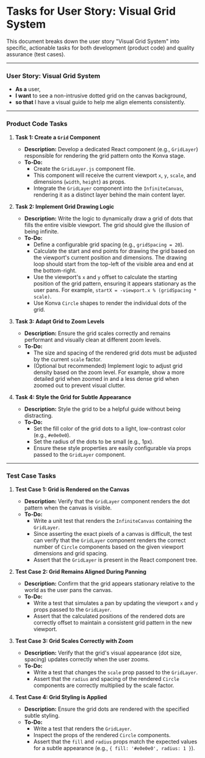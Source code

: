 # Tasks for User Story: Visual Grid System

This document breaks down the user story "Visual Grid System" into specific, actionable tasks for both development (product code) and quality assurance (test cases).

---

### User Story: Visual Grid System

- **As a** user,
- **I want** to see a non-intrusive dotted grid on the canvas background,
- **so that** I have a visual guide to help me align elements consistently.

---

### Product Code Tasks

1.  **Task 1: Create a `Grid` Component**
    - **Description:** Develop a dedicated React component (e.g., `GridLayer`) responsible for rendering the grid pattern onto the Konva stage.
    - **To-Do:**
        - Create the `GridLayer.js` component file.
        - This component will receive the current viewport `x`, `y`, `scale`, and dimensions (`width`, `height`) as props.
        - Integrate the `GridLayer` component into the `InfiniteCanvas`, rendering it as a distinct layer behind the main content layer.

2.  **Task 2: Implement Grid Drawing Logic**
    - **Description:** Write the logic to dynamically draw a grid of dots that fills the entire visible viewport. The grid should give the illusion of being infinite.
    - **To-Do:**
        - Define a configurable grid spacing (e.g., `gridSpacing = 20`).
        - Calculate the start and end points for drawing the grid based on the viewport's current position and dimensions. The drawing loop should start from the top-left of the visible area and end at the bottom-right.
        - Use the viewport's `x` and `y` offset to calculate the starting position of the grid pattern, ensuring it appears stationary as the user pans. For example, `startX = -viewport.x % (gridSpacing * scale)`.
        - Use Konva `Circle` shapes to render the individual dots of the grid.

3.  **Task 3: Adapt Grid to Zoom Levels**
    - **Description:** Ensure the grid scales correctly and remains performant and visually clean at different zoom levels.
    - **To-Do:**
        - The size and spacing of the rendered grid dots must be adjusted by the current `scale` factor.
        - (Optional but recommended) Implement logic to adjust grid density based on the zoom level. For example, show a more detailed grid when zoomed in and a less dense grid when zoomed out to prevent visual clutter.

4.  **Task 4: Style the Grid for Subtle Appearance**
    - **Description:** Style the grid to be a helpful guide without being distracting.
    - **To-Do:**
        - Set the fill color of the grid dots to a light, low-contrast color (e.g., `#e0e0e0`).
        - Set the radius of the dots to be small (e.g., 1px).
        - Ensure these style properties are easily configurable via props passed to the `GridLayer` component.

---

### Test Case Tasks

1.  **Test Case 1: Grid is Rendered on the Canvas**
    - **Description:** Verify that the `GridLayer` component renders the dot pattern when the canvas is visible.
    - **To-Do:**
        - Write a unit test that renders the `InfiniteCanvas` containing the `GridLayer`.
        - Since asserting the exact pixels of a canvas is difficult, the test can verify that the `GridLayer` component renders the correct number of `Circle` components based on the given viewport dimensions and grid spacing.
        - Assert that the `GridLayer` is present in the React component tree.

2.  **Test Case 2: Grid Remains Aligned During Panning**
    - **Description:** Confirm that the grid appears stationary relative to the world as the user pans the canvas.
    - **To-Do:**
        - Write a test that simulates a pan by updating the viewport `x` and `y` props passed to the `GridLayer`.
        - Assert that the calculated positions of the rendered dots are correctly offset to maintain a consistent grid pattern in the new viewport.

3.  **Test Case 3: Grid Scales Correctly with Zoom**
    - **Description:** Verify that the grid's visual appearance (dot size, spacing) updates correctly when the user zooms.
    - **To-Do:**
        - Write a test that changes the `scale` prop passed to the `GridLayer`.
        - Assert that the `radius` and spacing of the rendered `Circle` components are correctly multiplied by the scale factor.

4.  **Test Case 4: Grid Styling is Applied**
    - **Description:** Ensure the grid dots are rendered with the specified subtle styling.
    - **To-Do:**
        - Write a test that renders the `GridLayer`.
        - Inspect the props of the rendered `Circle` components.
        - Assert that the `fill` and `radius` props match the expected values for a subtle appearance (e.g., `{ fill: '#e0e0e0', radius: 1 }`).
